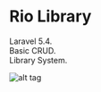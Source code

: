 # Rio Library

Laravel 5.4.  
Basic CRUD.  
Library System.


![alt tag](https://preview.ibb.co/bURbgQ/rio_Library.png)